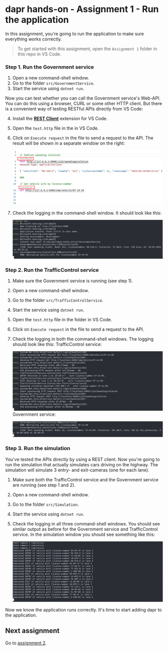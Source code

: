 # dapr hands-on - Assignment 1 - Run the application

In this assignment, you're going to run the application to make sure everything works correctly.

> To get started with this assignment, open the `Assignment 1` folder in this repo in VS Code.

### Step 1. Run the Government service

1. Open a new command-shell window.
2. Go to the folder `src/GovernmentService`.
3. Start the service using `dotnet run`.

Now you can test whether you can call the Government service's Web-API. You can do this using a browser, CURL or some other HTTP client. But there is a convenient way of testing RESTful APIs directly from VS Code:

4. Install the [**REST Client**](https://github.com/Huachao/vscode-restclient) extension for VS Code.
5. Open the `test.http` file in the in VS Code.
6. Click on `Execute request` in the file to send a request to the API. The result will be shown in a separate window on the right:

   ![](img/rest-client.png)
7. Check the logging in the command-shell window. It should look like this:

   ![](img/logging-governmentservice.png)

### Step 2. Run the TrafficControl service

1. Make sure the Government service is running (see step 1).
2. Open a new command-shell window.
3. Go to the folder `src/TrafficControlService`.
4. Start the service using `dotnet run`.
5. Open the `test.http` file in the folder in VS Code.
6. Click on `Execute request` in the file to send a request to the API.
4. Check the logging in both the command-shell windows. The logging should look like this:
   TrafficControl service:

   ![](img/logging-trafficcontrolservice.png)
   Government service:

   ![](img/logging-governmentservice2.png)

### Step 3. Run the simulation

You've tested the APIs directly by using a REST client. Now you're going to run the simulation that actually simulates cars driving on the highway. The simulation will simulate 3 entry- and exit-cameras (one for each lane).

1. Make sure both the TrafficControl service and the Government service are running (see step 1 and 2).
2. Open a new command-shell window.
3. Go to the folder `src/Simulation`.
4. Start the service using `dotnet run`.
5. Check the logging in all three command-shell windows. You should see similar output as before for the Government service and TrafficControl service. In the simulation window you should see something like this:

   ![](img/logging-simulation.png)

Now we know the application runs correctly. It's time to start adding dapr to the application.

## Next assignment

Go to [assignment 2](../Assignment02/README.md).